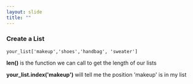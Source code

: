 ```yaml
---
layout: slide
title: ""
---
```

### Create a List

`your_list['makeup','shoes','handbag', 'sweater']`

**len()** is the function we can call to get the length of our lists  

**your_list.index('makeup')** will tell me the position 'makeup' is in my list 
